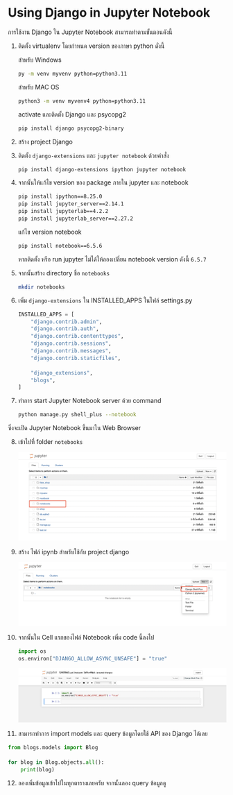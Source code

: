 # Using Django in Jupyter Notebook

การใช้งาน Django ใน Jupyter Notebook สามารถทำตามขั้นตอนดังนี้

1. ติดตั้ง virtualenv โดยกำหนด version ของภาษา python ดั่งนี้

    สำหรับ Windows
    ```sh
    py -m venv myvenv python=python3.11
    ```

    สำหรับ MAC OS
    ```sh
    python3 -m venv myvenv4 python=python3.11
    ```

    activate และติดตั้ง Django และ psycopg2
    ```sh
    pip install django psycopg2-binary
    ```

2. สร้าง project Django

3. ติดตั้ง `django-extensions` และ `jupyter notebook` ด้วยคำสั่ง

    ```sh
    pip install django-extensions ipython jupyter notebook   
    ```

4. จากนั้นให้แก้ไข version ของ package ภายใน jupyter และ notebook

    ```sh
    pip install ipython==8.25.0
    pip install jupyter_server==2.14.1
    pip install jupyterlab==4.2.2
    pip install jupyterlab_server==2.27.2
    ```

    แก้ไข version notebook
    ```sh
    pip install notebook==6.5.6
    ```
    หากติดตั้ง หรือ run jupyter ไม่ได้ให้ลองเปลี่ยน notebook version ดังนี้ `6.5.7`

5. จากนั้นสร้าง directory ชื่อ `notebooks`

    ```sh
    mkdir notebooks
    ```

6. เพิ่ม `django-extensions` ใน INSTALLED_APPS ในไฟล์ settings.py

    ```python
    INSTALLED_APPS = [
        "django.contrib.admin",
        "django.contrib.auth",
        "django.contrib.contenttypes",
        "django.contrib.sessions",
        "django.contrib.messages",
        "django.contrib.staticfiles",

        "django_extensions",
        "blogs",
    ]
    ```

7. ทำการ start Jupyter Notebook server ด้วย command 

    ```sh
    python manage.py shell_plus --notebook
    ```

ซึ่งจะเปิด Jupyter Notebook ขึ้นมาใน Web Browser

8. เข้าไปที่ folder `notebooks`

    ![notebook_8](/images/notebook_8.png)

9. สร้าง ไฟล์ ipynb สำหรับใช้กับ project django

    ![create_ipynb](/images/create_ipynb.png)

10. จากนั้นใน Cell แรกของไฟล์ Notebook เพิ่ม code นี้ลงไป

    ```python
    import os
    os.environ["DJANGO_ALLOW_ASYNC_UNSAFE"] = "true"
    ```

    ![create_ipynb](/images/first.png)


11. สามารถทำการ import models และ query ข้อมูลโดยใช้ API ของ Django ได้เลย

```python
from blogs.models import Blog

for blog in Blog.objects.all():
    print(blog)
```

12. ลองเพิ่มข้อมูลเข้าไปในทุกตารางเลยครับ จากนั้นลอง query ข้อมูลดู
